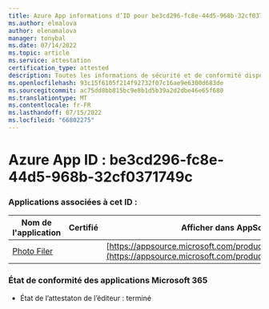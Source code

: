 ```yaml
---
title: Azure App informations d’ID pour be3cd296-fc8e-44d5-968b-32cf0371749c
ms.author: elmalova
author: elenamalova
manager: tonybal
ms.date: 07/14/2022
ms.topic: article
ms.service: attestation
certification_type: attested
description: Toutes les informations de sécurité et de conformité disponibles pour be3cd296-fc8e-44d5-968b-32cf0371749c.
ms.openlocfilehash: 93c15f6105f214f92732f07c16ae9e6300d683de
ms.sourcegitcommit: ac75dd8bb815bc9e8b1d5b39a2d2dbe46e65f680
ms.translationtype: MT
ms.contentlocale: fr-FR
ms.lasthandoff: 07/15/2022
ms.locfileid: "66802275"
---
```

# <a name="azure-app-id-be3cd296-fc8e-44d5-968b-32cf0371749c"></a>Azure App ID : be3cd296-fc8e-44d5-968b-32cf0371749c


### <a name="apps-associated-with-this-id"></a>Applications associées à cet ID :
| **Nom de l'application** | **Certifié** | **Afficher dans AppSource** |
|--------------|---------------|-----------------------|
| [Photo Filer](../forward/WA200003881.md) |  | [https://appsource.microsoft.com/product/office/WA200003881](https://appsource.microsoft.com/product/office/WA200003881) |

### <a name="microsoft-365-app-compliance-status"></a>État de conformité des applications Microsoft 365
- État de l’attestaton de l’éditeur : terminé
